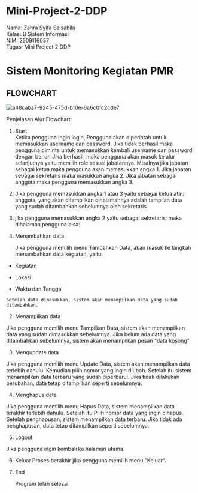 # Mini-Project-2-DDP

Nama: Zahra Syifa Salsabila\
Kelas: B Sistem Informasi\
NIM: 2509116057\
Tugas: Mini Project 2 DDP

# Sistem Monitoring Kegiatan PMR

## FLOWCHART

![a48caba7-9245-475d-b10e-6a6c0fc2cde7](https://github.com/user-attachments/assets/f0c9cfde-7291-44db-9823-1f81d0c1524e)


Penjelasan Alur Flowchart:
1. Start\
   Ketika pengguna ingin login, Pengguna akan diperintah untuk memasukkan username dan password. Jika tidak berhasil maka pengguna diminta untuk memasukkan kembali username dan password dengan benar. Jika berhasil, maka pengguna akan masuk ke alur selanjutnya yaitu memilih role sesuai jabatannya. Misalnya jika jabatan sebagai ketua maka pengguna akan memasukkan angka 1. Jika jabatan sebagai sekretaris maka masukkan angka 2. Jika jabatan sebagai anggota maka pengguna memasukkan angka 3.
2. Jika pengguna memasukkan angka 1 atau 3 yaitu sebagai ketua atau anggota, yang akan ditampilkan dihalamannya adalah tampilan data yang sudah ditambahkan sebelumnya oleh sekretaris.
3. jika pengguna memasukkan angka 2 yaitu sebagai sekretaris, maka dihalaman pengguna bisa:
 1. Menambahkan data
    
    Jika pengguna memilih menu Tambahkan Data, akan masuk ke langkah menambahkan data kegiatan, yaitu:

   - Kegiatan

   - Lokasi

   - Waktu dan Tanggal

    Setelah data dimasukkan, sistem akan menampilkan data yang sudah ditambahkan.
 
2. Menampilkan data
   
Jika pengguna memilih menu Tampilkan Data, sistem akan menampilkan data yang sudah dimasukkan sebelumnya. Jika belum ada data yang ditambahkan sebelumnya, sistem akan menampilkan pesan "data kosong"

3. Mengupdate data
 
Jika pengguna memilih menu Update Data, sistem akan menampilkan data terlebih dahulu. Kemudian pilih nomor yang ingin diubah. Setelah itu sistem menampilkan data terbaru yang sudah diperbarui. Jika tidak dilakukan perubahan, data tetap ditampilkan seperti sebelumnya.
 
4. Menghapus data
   
Jika pengguna memilih menu Hapus Data, sistem menampilkan data terakhir terlebih dahulu. Setelah itu Pilih nomor data yang ingin dihapus. Setelah penghapusan, sistem menampilkan data terbaru. Jika tidak ada penghapusan, data tetap ditampilkan seperti sebelumnya.

5. Logout

Jika pengguna ingin kembali ke halaman utama.

6. Keluar
   Proses berakhir jika pengguna memilih menu "Keluar".

7. End

   Program telah selesai




   
